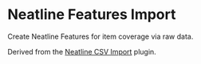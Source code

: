# Neatline Features Import
 
Create Neatline Features for item coverage via raw data.

Derived from the [Neatline CSV Import](https://github.com/scholarslab/NeatlineCsvImport) plugin.

